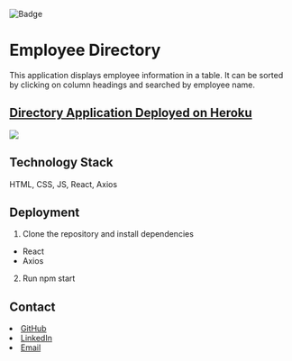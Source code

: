 ![Badge](https://img.shields.io/static/v1?label=License&message=MIT&color=<COLOR>?style=plastic)

# Employee Directory

This application displays employee information in a table. It can be sorted by clicking on column headings and searched by employee name.

## [Directory Application Deployed on Heroku](https://calm-peak-29245.herokuapp.com/)

![](./public/assets/emp-directory.gif)

## Technology Stack

HTML, CSS, JS, React, Axios

## Deployment

1. Clone the repository and install dependencies

- React
- Axios

2. Run npm start

## Contact

<li><a href="https://github.com/kristincenters">GitHub</a></li>
<li><a href="https://www.linkedin.com/in/kristincenters">LinkedIn</a></li>
<li><a href="mailto:kristincenters@gmail.com">Email</a></li>
